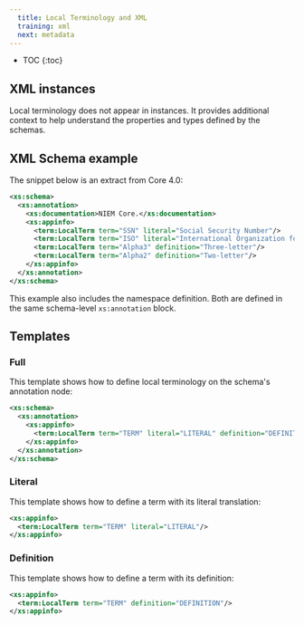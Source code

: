 ```yaml
---
  title: Local Terminology and XML
  training: xml
  next: metadata
---
```


- TOC
{:toc}

## XML instances

Local terminology does not appear in instances.  It provides additional context to help understand the properties and types defined by the schemas.

## XML Schema example

The snippet below is an extract from Core 4.0:

```xml
<xs:schema>
  <xs:annotation>
    <xs:documentation>NIEM Core.</xs:documentation>
    <xs:appinfo>
      <term:LocalTerm term="SSN" literal="Social Security Number"/>
      <term:LocalTerm term="ISO" literal="International Organization for Standardization"/>
      <term:LocalTerm term="Alpha3" definition="Three-letter"/>
      <term:LocalTerm term="Alpha2" definition="Two-letter"/>
    </xs:appinfo>
  </xs:annotation>
</xs:schema>
```

This example also includes the namespace definition.  Both are defined in the same schema-level `xs:annotation` block.

## Templates

### Full

This template shows how to define local terminology on the schema's annotation node:

```xml
<xs:schema>
  <xs:annotation>
    <xs:appinfo>
      <term:LocalTerm term="TERM" literal="LITERAL" definition="DEFINITION"/>
    </xs:appinfo>
  </xs:annotation>
</xs:schema>
```

### Literal

This template shows how to define a term with its literal translation:

```xml
<xs:appinfo>
  <term:LocalTerm term="TERM" literal="LITERAL"/>
</xs:appinfo>
```

### Definition

This template shows how to define a term with its definition:

```xml
<xs:appinfo>
  <term:LocalTerm term="TERM" definition="DEFINITION"/>
</xs:appinfo>
```
